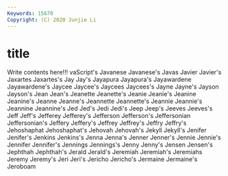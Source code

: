 ```yaml
---
Keywords: 15670
Copyright: (C) 2020 Junjie Li
---
```


# title

Write contents here!!!
vaScript's 
Javanese
Javanese's 
Javas 
Javier 
Javier's 
Jaxartes 
Jaxartes's 
Jay 
Jay's 
Jayapura 
Jayapura's
Jayawardene 
Jayawardene's 
Jaycee 
Jaycee's 
Jaycees 
Jaycees's 
Jayne 
Jayne's 
Jayson 
Jayson's
Jean 
Jean's 
Jeanette 
Jeanette's 
Jeanie 
Jeanie's 
Jeanine 
Jeanine's 
Jeanne 
Jeanne's
Jeannette 
Jeannette's 
Jeannie 
Jeannie's 
Jeannine 
Jeannine's 
Jed 
Jed's 
Jedi 
Jedi's
Jeep 
Jeep's 
Jeeves 
Jeeves's 
Jeff 
Jeff's 
Jefferey 
Jefferey's 
Jefferson 
Jefferson's
Jeffersonian 
Jeffersonian's 
Jeffery 
Jeffery's 
Jeffrey 
Jeffrey's 
Jeffry 
Jeffry's 
Jehoshaphat 
Jehoshaphat's
Jehovah 
Jehovah's 
Jekyll 
Jekyll's 
Jenifer 
Jenifer's 
Jenkins 
Jenkins's 
Jenna 
Jenna's
Jenner 
Jenner's 
Jennie 
Jennie's 
Jennifer 
Jennifer's 
Jennings 
Jennings's 
Jenny 
Jenny's
Jensen 
Jensen's 
Jephthah 
Jephthah's 
Jerald 
Jerald's 
Jeremiah 
Jeremiah's 
Jeremiahs 
Jeremy
Jeremy's 
Jeri 
Jeri's 
Jericho 
Jericho's 
Jermaine 
Jermaine's 
Jeroboam 
